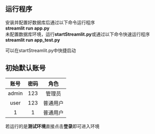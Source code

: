 ## 运行程序
安装并配置好数据库后通过以下命令运行程序\
**streamlit run app.py**\
未配置数据库环境，运行**startStreamlit.py**或通过以下命令快速运行程序\
**streamlit run app_test.py**

可以在startStreamlit.py中快捷启动

## 初始默认账号

|  账号   | 密码  |角色|
|:-----:|:---:|:---:|
| admin | 123 |管理员|
| user  | 123 |普通用户|
|   1   |  1  |普通用户|
若运行的是**测试环境**直接点击**登录**即可进入环境
